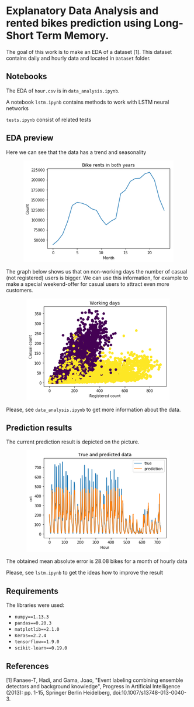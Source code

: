 # Explanatory Data Analysis and rented bikes prediction using Long-Short Term Memory.


The goal of this work is to make an EDA of a dataset [1]. This dataset contains daily and hourly data and located in `Dataset` folder. 

## Notebooks
The EDA of `hour.csv` is in `data_analysis.ipynb`. 

A notebook `lstm.ipynb` contains methods to work with LSTM neural networks

`tests.ipynb` consist of related tests

## EDA preview

Here we can see that the data has a trend and seasonality

<center><img src="img/month_data.png"></center>

The graph below shows us that on non-working days the number of casual (not registered) users is bigger. We can use this information, for example to make a special weekend-offer for casual users to attract even more customers. 

<center><img src="img/casual_registered.png"></center>

Please, see `data_analysis.ipynb` to get more information about the data.

## Prediction results

The current prediction result is depicted on the picture.

<center><img src="img/prediction.png"></center>

The obtained mean absolute error is 28.08 bikes for a month of hourly data

Please, see `lstm.ipynb` to get the ideas how to improve the result

## Requirements
The libraries were used:
- `numpy==1.13.3`
- `pandas==0.20.3`
- `matplotlib==2.1.0`
- `Keras==2.2.4`
- `tensorflow==1.9.0`
- `scikit-learn==0.19.0`

## References
[1] Fanaee-T, Hadi, and Gama, Joao, "Event labeling combining ensemble detectors and background knowledge", Progress in Artificial Intelligence (2013): pp. 1-15, Springer Berlin Heidelberg, doi:10.1007/s13748-013-0040-3.
